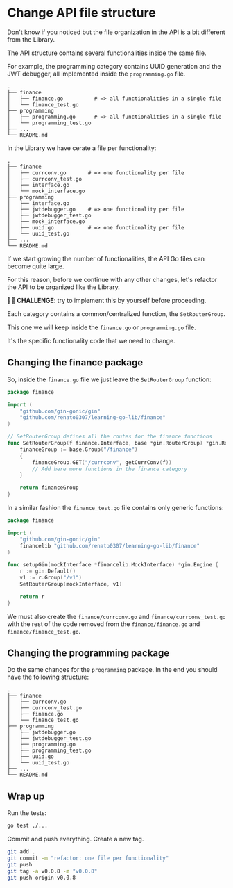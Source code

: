 # Change API file structure

Don't know if you noticed but the file organization in the API is a bit 
different from the Library.


The API structure contains several functionalities inside the same file.

For example, the programming category contains UUID generation and the JWT
debugger, all implemented inside the `programming.go` file.


```ssh
.
├── finance
│   ├── finance.go          # => all functionalities in a single file
│   └── finance_test.go
├── programming
│   ├── programming.go      # => all functionalities in a single file
│   └── programming_test.go
├── ...
└── README.md

```

In the Library we have cerate a file per functionality:

```
.
├── finance
│   ├── currconv.go       # => one functionality per file
│   ├── currconv_test.go
│   ├── interface.go
│   └── mock_interface.go
├── programming
│   ├── interface.go
│   ├── jwtdebugger.go    # => one functionality per file
│   ├── jwtdebugger_test.go
│   ├── mock_interface.go
│   ├── uuid.go           # => one functionality per file
│   └── uuid_test.go
├── ...
└── README.md
```

If we start growing the number of functionalities, the API Go files can become
quite large.

For this reason, before we continue with any other changes, let's refactor the
API to be organized like the Library.

🏋️‍♀️ __CHALLENGE__: try to implement this by yourself before proceeding.

Each category contains a common/centralized function, the `SetRouterGroup`.

This one we will keep inside the `finance.go` or `programming.go` file.

It's the specific functionality code that we need to change.

## Changing the finance package

So, inside the `finance.go` file we just leave the `SetRouterGroup` function:

```go
package finance

import (
	"github.com/gin-gonic/gin"
	"github.com/renato0307/learning-go-lib/finance"
)

// SetRouterGroup defines all the routes for the finance functions
func SetRouterGroup(f finance.Interface, base *gin.RouterGroup) *gin.RouterGroup {
	financeGroup := base.Group("/finance")
	{
		financeGroup.GET("/currconv", getCurrConv(f))
		// Add here more functions in the finance category
	}

	return financeGroup
}
```

In a similar fashion the `finance_test.go` file contains only generic functions:

```go
package finance

import (
	"github.com/gin-gonic/gin"
	financelib "github.com/renato0307/learning-go-lib/finance"
)

func setupGin(mockInterface *financelib.MockInterface) *gin.Engine {
	r := gin.Default()
	v1 := r.Group("/v1")
	SetRouterGroup(mockInterface, v1)

	return r
}

```

We must also create the `finance/currconv.go` and `finance/currconv_test.go` with
the rest of the code removed from the `finance/finance.go` and
`finance/finance_test.go`.

## Changing the programming package

Do the same changes for the `programming` package. In the end you should have
the following structure:

```
.
├── finance
│   ├── currconv.go
│   ├── currconv_test.go
│   ├── finance.go
│   └── finance_test.go
├── programming
│   ├── jwtdebugger.go
│   ├── jwtdebugger_test.go
│   ├── programming.go
│   ├── programming_test.go
│   ├── uuid.go
│   └── uuid_test.go
├── ...
└── README.md
```

## Wrap up

Run the tests:

```sh
go test ./...
```
Commit and push everything. Create a new tag.

```sh
git add .
git commit -m "refactor: one file per functionality"
git push
git tag -a v0.0.8 -m "v0.0.8"
git push origin v0.0.8
```